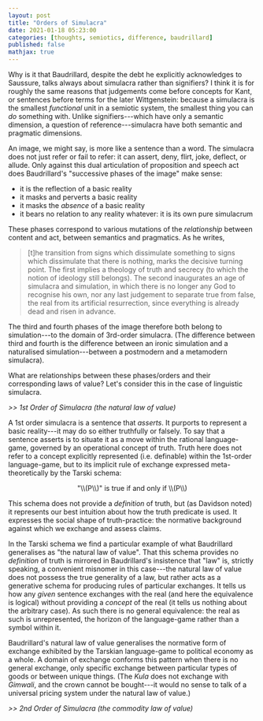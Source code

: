 ```yaml
---
layout: post
title: "Orders of Simulacra"
date: 2021-01-18 05:23:00
categories: [thoughts, semiotics, difference, baudrillard]
published: false
mathjax: true
---
```


Why is it that Baudrillard, despite the debt he explicitly acknowledges to Saussure, talks always about simulacra rather than signifiers? I think it is for roughly the same reasons that judgements come before concepts for Kant, or sentences before terms for the later Wittgenstein: because a simulacra is the smallest _functional_ unit in a semiotic system, the smallest thing you can _do_ something with. Unlike signifiers---which have only a semantic dimension, a question of reference---simulacra have both semantic and pragmatic dimensions.

An image, we might say, is more like a sentence than a word. The simulacra does not just refer or fail to refer: it can assert, deny, flirt, joke, deflect, or allude. Only against this dual articulation of proposition and speech act does Baudrillard's "successive phases of the image" make sense:

- it is the reflection of a basic reality
- it masks and perverts a basic reality
- it masks the _absence_ of a basic reality
- it bears no relation to any reality whatever: it is its own pure simulacrum

These phases correspond to various mutations of the _relationship_ between content and act, between semantics and pragmatics. As he writes,

> [t]he transition from signs which dissimulate something to signs which dissimulate that there is nothing, marks the decisive turning point. The first implies a theology of truth and secrecy (to which the notion of ideology still belongs). The second inaugurates an age of simulacra and simulation, in which there is no longer any God to recognise his own, nor any last judgement to separate true from false, the real from its artificial resurrection, since everything is already dead and risen in advance.

The third and fourth phases of the image therefore both belong to simulation---to the domain of 3rd-order simulacra. (The difference between third and fourth is the difference between an ironic simulation and a naturalised simulation---between a postmodern and a metamodern simulacra).

What are relationships between these phases/orders and their corresponding laws of value? Let's consider this in the case of linguistic simulacra.
<br />

_>> 1st Order of Simulacra (the natural law of value)_

A 1st order simulacra is a sentence that _asserts_. It purports to represent a basic reality---it may do so either truthfully or falsely. To say that a sentence asserts is to situate it as a move within the rational language-game, governed by an operational concept of truth. Truth here does not refer to a concept explicitly represented (i.e. definable) within the 1st-order language-game, but to its implicit rule of exchange expressed meta-theoretically by the Tarski schema:

<p align="center" markdown="1">"\\(P\\)" is true if and only if \\(P\\)</p>

This schema does not provide a _definition_ of truth, but (as Davidson noted) it represents our best intuition about how the truth predicate is used. It expresses the social shape of truth-practice: the normative background against which we exchange and assess claims.

In the Tarski schema we find a particular example of what Baudrillard generalises as "the natural law of value". That this schema provides no _definition_ of truth is mirrored in Baudrillard's insistence that "law" is, strictly speaking, a convenient misnomer in this case---the natural law of value does not possess the true generality of a law, but rather acts as a generative schema for producing rules of particular exchanges. It tells us how any _given_ sentence exchanges with the real (and here the equivalence is logical) without providing a _concept_ of the real (it tells us nothing about the arbitrary case). As such there is no general equivalence: the real as such is unrepresented, the horizon of the language-game rather than a symbol within it.

Baudrillard's natural law of value generalises the normative form of exchange exhibited by the Tarskian language-game to political economy as a whole. A domain of exchange conforms this pattern when there is no general exchange, only specific exchange between particular types of goods or between unique things. (The _Kula_ does not exchange with _Gimwali_, and the crown cannot be bought---it would no sense to talk of a universal pricing system under the natural law of value.)
<br />

_>> 2nd Order of Simulacra (the commodity law of value)_
